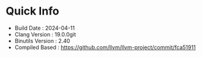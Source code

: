 # Quick Info
* Build Date : 2024-04-11
* Clang Version : 19.0.0git
* Binutils Version : 2.40
* Compiled Based : https://github.com/llvm/llvm-project/commit/fca51911
